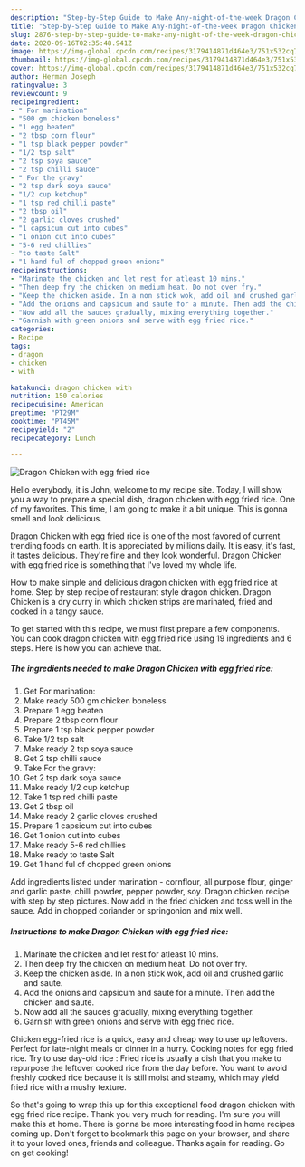 ```yaml
---
description: "Step-by-Step Guide to Make Any-night-of-the-week Dragon Chicken with egg fried rice"
title: "Step-by-Step Guide to Make Any-night-of-the-week Dragon Chicken with egg fried rice"
slug: 2876-step-by-step-guide-to-make-any-night-of-the-week-dragon-chicken-with-egg-fried-rice
date: 2020-09-16T02:35:48.941Z
image: https://img-global.cpcdn.com/recipes/3179414871d464e3/751x532cq70/dragon-chicken-with-egg-fried-rice-recipe-main-photo.jpg
thumbnail: https://img-global.cpcdn.com/recipes/3179414871d464e3/751x532cq70/dragon-chicken-with-egg-fried-rice-recipe-main-photo.jpg
cover: https://img-global.cpcdn.com/recipes/3179414871d464e3/751x532cq70/dragon-chicken-with-egg-fried-rice-recipe-main-photo.jpg
author: Herman Joseph
ratingvalue: 3
reviewcount: 9
recipeingredient:
- " For marination"
- "500 gm chicken boneless"
- "1 egg beaten"
- "2 tbsp corn flour"
- "1 tsp black pepper powder"
- "1/2 tsp salt"
- "2 tsp soya sauce"
- "2 tsp chilli sauce"
- " For the gravy"
- "2 tsp dark soya sauce"
- "1/2 cup ketchup"
- "1 tsp red chilli paste"
- "2 tbsp oil"
- "2 garlic cloves crushed"
- "1 capsicum cut into cubes"
- "1 onion cut into cubes"
- "5-6 red chillies"
- "to taste Salt"
- "1 hand ful of chopped green onions"
recipeinstructions:
- "Marinate the chicken and let rest for atleast 10 mins."
- "Then deep fry the chicken on medium heat. Do not over fry."
- "Keep the chicken aside. In a non stick wok, add oil and crushed garlic and saute."
- "Add the onions and capsicum and saute for a minute. Then add the chicken and saute."
- "Now add all the sauces gradually, mixing everything together."
- "Garnish with green onions and serve with egg fried rice."
categories:
- Recipe
tags:
- dragon
- chicken
- with

katakunci: dragon chicken with 
nutrition: 150 calories
recipecuisine: American
preptime: "PT29M"
cooktime: "PT45M"
recipeyield: "2"
recipecategory: Lunch

---
```



![Dragon Chicken with egg fried rice](https://img-global.cpcdn.com/recipes/3179414871d464e3/751x532cq70/dragon-chicken-with-egg-fried-rice-recipe-main-photo.jpg)

Hello everybody, it is John, welcome to my recipe site. Today, I will show you a way to prepare a special dish, dragon chicken with egg fried rice. One of my favorites. This time, I am going to make it a bit unique. This is gonna smell and look delicious.

Dragon Chicken with egg fried rice is one of the most favored of current trending foods on earth. It is appreciated by millions daily. It is easy, it's fast, it tastes delicious. They're fine and they look wonderful. Dragon Chicken with egg fried rice is something that I've loved my whole life.

How to make simple and delicious dragon chicken with egg fried rice at home. Step by step recipe of restaurant style dragon chicken. Dragon Chicken is a dry curry in which chicken strips are marinated, fried and cooked in a tangy sauce.


To get started with this recipe, we must first prepare a few components. You can cook dragon chicken with egg fried rice using 19 ingredients and 6 steps. Here is how you can achieve that.

<!--inarticleads1-->

##### The ingredients needed to make Dragon Chicken with egg fried rice:

1. Get  For marination:
1. Make ready 500 gm chicken boneless
1. Prepare 1 egg beaten
1. Prepare 2 tbsp corn flour
1. Prepare 1 tsp black pepper powder
1. Take 1/2 tsp salt
1. Make ready 2 tsp soya sauce
1. Get 2 tsp chilli sauce
1. Take  For the gravy:
1. Get 2 tsp dark soya sauce
1. Make ready 1/2 cup ketchup
1. Take 1 tsp red chilli paste
1. Get 2 tbsp oil
1. Make ready 2 garlic cloves crushed
1. Prepare 1 capsicum cut into cubes
1. Get 1 onion cut into cubes
1. Make ready 5-6 red chillies
1. Make ready to taste Salt
1. Get 1 hand ful of chopped green onions


Add ingredients listed under marination - cornflour, all purpose flour, ginger and garlic paste, chilli powder, pepper powder, soy. Dragon chicken recipe with step by step pictures. Now add in the fried chicken and toss well in the sauce. Add in chopped coriander or springonion and mix well. 

<!--inarticleads2-->

##### Instructions to make Dragon Chicken with egg fried rice:

1. Marinate the chicken and let rest for atleast 10 mins.
1. Then deep fry the chicken on medium heat. Do not over fry.
1. Keep the chicken aside. In a non stick wok, add oil and crushed garlic and saute.
1. Add the onions and capsicum and saute for a minute. Then add the chicken and saute.
1. Now add all the sauces gradually, mixing everything together.
1. Garnish with green onions and serve with egg fried rice.


Chicken egg-fried rice is a quick, easy and cheap way to use up leftovers. Perfect for late-night meals or dinner in a hurry. Cooking notes for egg fried rice. Try to use day-old rice : Fried rice is usually a dish that you make to repurpose the leftover cooked rice from the day before. You want to avoid freshly cooked rice because it is still moist and steamy, which may yield fried rice with a mushy texture. 

So that's going to wrap this up for this exceptional food dragon chicken with egg fried rice recipe. Thank you very much for reading. I'm sure you will make this at home. There is gonna be more interesting food in home recipes coming up. Don't forget to bookmark this page on your browser, and share it to your loved ones, friends and colleague. Thanks again for reading. Go on get cooking!
